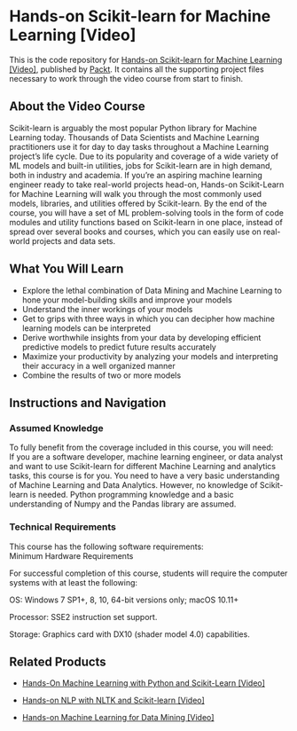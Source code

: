# Hands-on Scikit-learn for Machine Learning [Video]
This is the code repository for [Hands-on Scikit-learn for Machine Learning [Video]](https://www.packtpub.com/big-data-and-business-intelligence/hands-scikit-learn-machine-learning-video?utm_source=github&utm_medium=repository&utm_campaign=9781789137132), published by [Packt](https://www.packtpub.com/?utm_source=github). It contains all the supporting project files necessary to work through the video course from start to finish.
## About the Video Course
Scikit-learn is arguably the most popular Python library for Machine Learning today. Thousands of Data Scientists and Machine Learning practitioners use it for day to day tasks throughout a Machine Learning project’s life cycle. Due to its popularity and coverage of a wide variety of ML models and built-in utilities, jobs for Scikit-learn are in high demand, both in industry and academia.
If you’re an aspiring machine learning engineer ready to take real-world projects head-on, Hands-on Scikit-Learn for Machine Learning will walk you through the most commonly used models, libraries, and utilities offered by Scikit-learn.
By the end of the course, you will have a set of ML problem-solving tools in the form of code modules and utility functions based on Scikit-learn in one place, instead of spread over several books and courses, which you can easily use on real-world projects and data sets.


<H2>What You Will Learn</H2>
<DIV class=book-info-will-learn-text>
<UL>
<LI>Explore the lethal combination of Data Mining and Machine Learning to hone your model-building skills and improve your models 
<LI>Understand the inner workings of your models 
<LI>Get to grips with three ways in which you can decipher how machine learning models can be interpreted 
<LI>Derive worthwhile insights from your data by developing efficient predictive models to predict future results accurately 
<LI>Maximize your productivity by analyzing your models and interpreting their accuracy in a well organized manner 
<LI>Combine the results of two or more models </LI></UL></DIV>

## Instructions and Navigation
### Assumed Knowledge
To fully benefit from the coverage included in this course, you will need:<br/>
If you are a software developer, machine learning engineer, or data analyst and want to use Scikit-learn for different Machine Learning and analytics tasks, this course is for you. You need to have a very basic understanding of Machine Learning and Data Analytics. However, no knowledge of Scikit-learn is needed. Python programming knowledge and a basic understanding of Numpy and the Pandas library are assumed.
### Technical Requirements
This course has the following software requirements:<br/>
Minimum Hardware Requirements

For successful completion of this course, students will require the computer systems with at least the following:


OS: Windows 7 SP1+, 8, 10, 64-bit versions only; macOS 10.11+

Processor: SSE2 instruction set support.

Storage: Graphics card with DX10 (shader model 4.0) capabilities.

## Related Products
* [Hands-On Machine Learning with Python and Scikit-Learn [Video]](https://www.packtpub.com/big-data-and-business-intelligence/hands-machine-learning-python-and-scikit-learn-video?utm_source=github&utm_medium=repository&utm_campaign=9781788991056)

* [Hands-on NLP with NLTK and Scikit-learn [Video]](https://www.packtpub.com/big-data-and-business-intelligence/hands-nlp-nltk-and-scikit-learn-video?utm_source=github&utm_medium=repository&utm_campaign=9781789345612)

* [Hands-on Machine Learning for Data Mining [Video]](https://www.packtpub.com/big-data-and-business-intelligence/hands-machine-learning-data-mining-video?utm_source=github&utm_medium=repository&utm_campaign=9781789342628)

